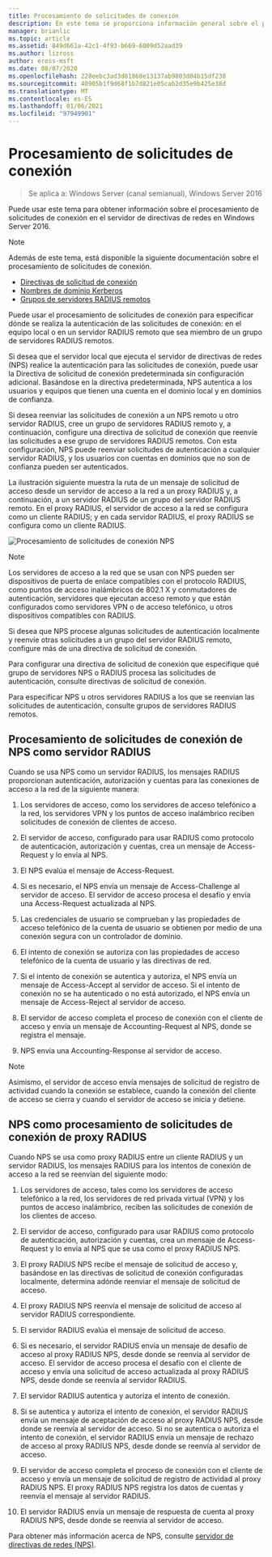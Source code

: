 ```yaml
---
title: Procesamiento de solicitudes de conexión
description: En este tema se proporciona información general sobre el procesamiento de solicitudes de conexión del servidor de directivas de redes en Windows Server 2016.
manager: brianlic
ms.topic: article
ms.assetid: 849d661a-42c1-4f93-b669-6009d52aad39
ms.author: lizross
author: eross-msft
ms.date: 08/07/2020
ms.openlocfilehash: 228eebc3ad3d81868e13137ab9803d04b15df238
ms.sourcegitcommit: 40905b1f9d68f1b7d821e05cab2d35e9b425e38d
ms.translationtype: MT
ms.contentlocale: es-ES
ms.lasthandoff: 01/06/2021
ms.locfileid: "97949901"
---
```

# <a name="connection-request-processing"></a>Procesamiento de solicitudes de conexión

>Se aplica a: Windows Server (canal semianual), Windows Server 2016

Puede usar este tema para obtener información sobre el procesamiento de solicitudes de conexión en el servidor de directivas de redes en Windows Server 2016.

>[!NOTE]
>Además de este tema, está disponible la siguiente documentación sobre el procesamiento de solicitudes de conexión.
> - [Directivas de solicitud de conexión](nps-crp-crpolicies.md)
> - [Nombres de dominio Kerberos](nps-crp-realm-names.md)
> - [Grupos de servidores RADIUS remotos](nps-crp-rrsg.md)

Puede usar el procesamiento de solicitudes de conexión para especificar dónde se realiza la autenticación de las solicitudes de conexión: en el equipo local o en un servidor RADIUS remoto que sea miembro de un grupo de servidores RADIUS remotos.

Si desea que el servidor local que ejecuta el servidor de directivas de redes (NPS) realice la autenticación para las solicitudes de conexión, puede usar la Directiva de solicitud de conexión predeterminada sin configuración adicional. Basándose en la directiva predeterminada, NPS autentica a los usuarios y equipos que tienen una cuenta en el dominio local y en dominios de confianza.

Si desea reenviar las solicitudes de conexión a un NPS remoto u otro servidor RADIUS, cree un grupo de servidores RADIUS remoto y, a continuación, configure una directiva de solicitud de conexión que reenvíe las solicitudes a ese grupo de servidores RADIUS remotos. Con esta configuración, NPS puede reenviar solicitudes de autenticación a cualquier servidor RADIUS, y los usuarios con cuentas en dominios que no son de confianza pueden ser autenticados.

La ilustración siguiente muestra la ruta de un mensaje de solicitud de acceso desde un servidor de acceso a la red a un proxy RADIUS y, a continuación, a un servidor RADIUS de un grupo del servidor RADIUS remoto. En el proxy RADIUS, el servidor de acceso a la red se configura como un cliente RADIUS; y en cada servidor RADIUS, el proxy RADIUS se configura como un cliente RADIUS.


![Procesamiento de solicitudes de conexión NPS](../../media/Nps-Connection-Request-Processing/Nps-Connection-Request-Processing.jpg)


>[!NOTE]
>Los servidores de acceso a la red que se usan con NPS pueden ser dispositivos de puerta de enlace compatibles con el protocolo RADIUS, como puntos de acceso inalámbricos de 802.1 X y conmutadores de autenticación, servidores que ejecutan acceso remoto y que están configurados como servidores VPN o de acceso telefónico, u otros dispositivos compatibles con RADIUS.

Si desea que NPS procese algunas solicitudes de autenticación localmente y reenvíe otras solicitudes a un grupo del servidor RADIUS remoto, configure más de una directiva de solicitud de conexión.

Para configurar una directiva de solicitud de conexión que especifique qué grupo de servidores NPS o RADIUS procesa las solicitudes de autenticación, consulte directivas de solicitud de conexión.

Para especificar NPS u otros servidores RADIUS a los que se reenvían las solicitudes de autenticación, consulte grupos de servidores RADIUS remotos.

## <a name="nps-as-a-radius-server-connection-request-processing"></a>Procesamiento de solicitudes de conexión de NPS como servidor RADIUS

Cuando se usa NPS como un servidor RADIUS, los mensajes RADIUS proporcionan autenticación, autorización y cuentas para las conexiones de acceso a la red de la siguiente manera:

1. Los servidores de acceso, como los servidores de acceso telefónico a la red, los servidores VPN y los puntos de acceso inalámbrico reciben solicitudes de conexión de clientes de acceso.

2. El servidor de acceso, configurado para usar RADIUS como protocolo de autenticación, autorización y cuentas, crea un mensaje de Access-Request y lo envía al NPS.

3. El NPS evalúa el mensaje de Access-Request.

4. Si es necesario, el NPS envía un mensaje de Access-Challenge al servidor de acceso. El servidor de acceso procesa el desafío y envía una Access-Request actualizada al NPS.

5. Las credenciales de usuario se comprueban y las propiedades de acceso telefónico de la cuenta de usuario se obtienen por medio de una conexión segura con un controlador de dominio.

6. El intento de conexión se autoriza con las propiedades de acceso telefónico de la cuenta de usuario y las directivas de red.

7. Si el intento de conexión se autentica y autoriza, el NPS envía un mensaje de Access-Accept al servidor de acceso. Si el intento de conexión no se ha autenticado o no está autorizado, el NPS envía un mensaje de Access-Reject al servidor de acceso.

8. El servidor de acceso completa el proceso de conexión con el cliente de acceso y envía un mensaje de Accounting-Request al NPS, donde se registra el mensaje.

9. NPS envía una Accounting-Response al servidor de acceso.

>[!NOTE]
>Asimismo, el servidor de acceso envía mensajes de solicitud de registro de actividad cuando la conexión se establece, cuando la conexión del cliente de acceso se cierra y cuando el servidor de acceso se inicia y detiene.

## <a name="nps-as-a-radius-proxy-connection-request-processing"></a>NPS como procesamiento de solicitudes de conexión de proxy RADIUS

Cuando NPS se usa como proxy RADIUS entre un cliente RADIUS y un servidor RADIUS, los mensajes RADIUS para los intentos de conexión de acceso a la red se reenvían del siguiente modo:

1. Los servidores de acceso, tales como los servidores de acceso telefónico a la red, los servidores de red privada virtual (VPN) y los puntos de acceso inalámbrico, reciben las solicitudes de conexión de los clientes de acceso.

2. El servidor de acceso, configurado para usar RADIUS como protocolo de autenticación, autorización y cuentas, crea un mensaje de Access-Request y lo envía al NPS que se usa como el proxy RADIUS NPS.

3. El proxy RADIUS NPS recibe el mensaje de solicitud de acceso y, basándose en las directivas de solicitud de conexión configuradas localmente, determina adónde reenviar el mensaje de solicitud de acceso.

4. El proxy RADIUS NPS reenvía el mensaje de solicitud de acceso al servidor RADIUS correspondiente.

5. El servidor RADIUS evalúa el mensaje de solicitud de acceso.

6. Si es necesario, el servidor RADIUS envía un mensaje de desafío de acceso al proxy RADIUS NPS, desde donde se reenvía al servidor de acceso. El servidor de acceso procesa el desafío con el cliente de acceso y envía una solicitud de acceso actualizada al proxy RADIUS NPS, desde donde se reenvía al servidor RADIUS.

7. El servidor RADIUS autentica y autoriza el intento de conexión.

8. Si se autentica y autoriza el intento de conexión, el servidor RADIUS envía un mensaje de aceptación de acceso al proxy RADIUS NPS, desde donde se reenvía al servidor de acceso. Si no se autentica o autoriza el intento de conexión, el servidor RADIUS envía un mensaje de rechazo de acceso al proxy RADIUS NPS, desde donde se reenvía al servidor de acceso.

9. El servidor de acceso completa el proceso de conexión con el cliente de acceso y envía un mensaje de solicitud de registro de actividad al proxy RADIUS NPS. El proxy RADIUS NPS registra los datos de cuentas y reenvía el mensaje al servidor RADIUS.

10. El servidor RADIUS envía un mensaje de respuesta de cuenta al proxy RADIUS NPS, desde donde se reenvía al servidor de acceso.

Para obtener más información acerca de NPS, consulte [servidor de directivas de redes (NPS)](nps-top.md).
